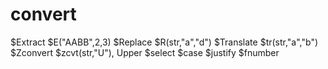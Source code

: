 # convert

$Extract $E("AABB",2,3)
$Replace $R(str,"a","d")
$Translate $tr(str,"a","b")
$Zconvert $zcvt(str,"U"), Upper
$select
$case
$justify
$fnumber

